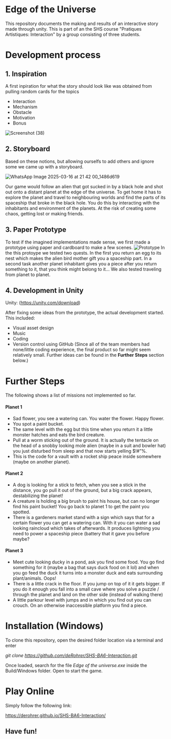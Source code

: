 # Edge of the Universe
 This repository documents the making and results of an interactive story made through unity. This is part of an the SHS course "Pratiques Artistiques: Interaction" by a group consisting of three students.

# Development process

## 1. Inspiration
A first inpiration for what the story should look like was obtained from pulling random cards for the topics
* Interaction
* Mechanism
* Obstacle
* Motivation
* Bonus

![Screenshot (38)](https://github.com/user-attachments/assets/0bb755f6-fcd0-4b8c-845e-1c3ffd811211)

## 2. Storyboard
Based on these notions, but allowing ourselfs to add others and ignore some we came up with a storyboard.

![WhatsApp Image 2025-03-16 at 21 42 00_1486d619](https://github.com/user-attachments/assets/8b16cf3d-65a6-47e1-9e1a-5680ad8aa547)

Our game would follow an alien that got sucked in by a black hole and shot out onto a distant planet at the edge of the universe. To get home it has to explore the planet and travel to neighbouring worlds and find the parts of its spaceship that broke in the black hole. You do this by interacting with the inhabitants and environment of the planets. At the risk of creating some chaos, getting lost or making friends.

## 3. Paper Prototype
To test if the imagined implementations made sense, we first made a prototype using paper and cardboard to make a few scenes.
![Prototype](https://github.com/user-attachments/assets/219b4751-a944-4671-90c7-886f8f427796)
In the this protoype we tested two quests. In the first you return an egg to its nest which makes the alien bird mother gift you a spaceship part. In a second task another planet inhabitant gives you a piece after you return something to it, that you think might belong to it...
We also tested traveling from planet to planet.

## 4. Development in Unity
Unity: (<href src=https://unity.com/download>https://unity.com/download</href>)

After fixing some ideas from the prototype, the actual development started. This included:
* Visual asset design
* Music
* Coding
* Version control using GitHub
(Since all of the team members had none/little coding experience, the final product so far might seem relatively small. Further ideas can be found in the **Further Steps** section below.)

# Further Steps
The following shows a list of missions not implemented so far.

#### Planet 1

* Sad flower, you see a watering can. You water the flower. Happy flower.
* You spot a paint bucket.
* The same level with the egg but this time when you return it a little monster hatches and eats the bird creature.
* Pull at a worm sticking out of the ground. It is actually the tentacle on the head of a snobby looking mole alien (maybe in a suit and bowler hat) you just disturbed from sleep and that now starts yelling $!#”%.
* This is the code for a vault with a rocket ship peace inside somewhere (maybe on another planet).

#### Planet 2

* A dog is looking for a stick to fetch, when you see a stick in the distance, you go pull it out of the ground, but a big crack appears, destabilizing the planet!
* A creature is holding a big brush to paint his house, but can no longer find his paint bucket! You go back to planet 1 to get the paint you spotted.
* There is a gardeners market stand with a sign which says that for a certain flower you can get a watering can. With it you can water a sad looking raincloud which takes of afterwards. It produces lightning you need to power a spaceship piece (battery that it gave you before maybe?

#### Planet 3

* Meet cute looking ducky in a pond, ask you find some food. You go find something for it (maybe a bag that says duck food on it lol) and when you go feed the duck it turns into a monster duck and eats surrounding plant/animals. Oops!
* There is a little crack in the floor. If you jump on top of it it gets bigger. If you do it enough you fall into a small cave where you solve a puzzle / through the planet and land on the other side (instead of walking there)
* A little parkour level with jumps and in which you find out you can crouch. On an otherwise inaccessible platform you find a piece.


# Installation (Windows)
To clone this repository, open the desired folder location via a terminal and enter 

*git clone https://github.com/deRohrer/SHS-BA6-Interaction.git*

Once loaded, search for the file *Edge of the universe.exe* inside the Build/Windows folder. Open to start the game.

# Play Online

Simply follow the following link:

https://derohrer.github.io/SHS-BA6-Interaction/




## Have fun!

